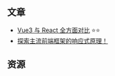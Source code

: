 ## 文章
- [Vue3 与 React 全方面对比](https://mp.weixin.qq.com/s?__biz=MzAxODE2MjM1MA==&mid=2651614313&idx=1&sn=13594bed5302dc07475291d1b918e9a8&chksm=8022bba8b75532be1526632ce55b51bdacd0977f415b4719e58489599c09992ea334ffe3692a#rd)  ⭐️⭐️
- [探索主流前端框架的响应式原理！](https://mp.weixin.qq.com/s/dcooWU8DxrTsvKF1IpTcGw)

## 资源


